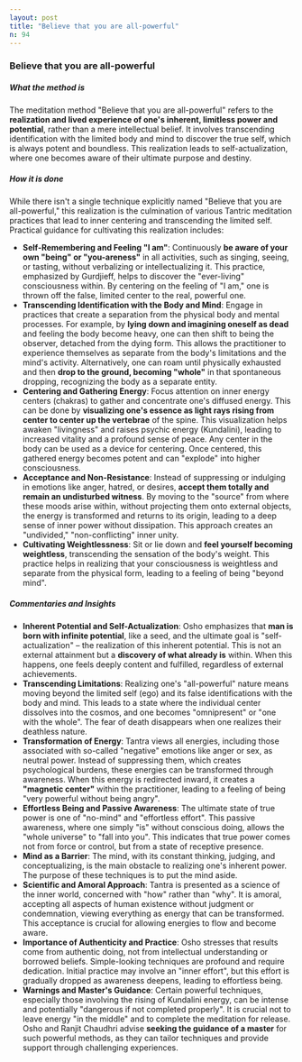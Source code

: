 ```yaml
---
layout: post
title: "Believe that you are all-powerful"
n: 94
---
```

### Believe that you are all-powerful

##### What the method is

The meditation method "Believe that you are all-powerful" refers to the **realization and lived experience of one's inherent, limitless power and potential**, rather than a mere intellectual belief. It involves transcending identification with the limited body and mind to discover the true self, which is always potent and boundless. This realization leads to self-actualization, where one becomes aware of their ultimate purpose and destiny.

##### How it is done

While there isn't a single technique explicitly named "Believe that you are all-powerful," this realization is the culmination of various Tantric meditation practices that lead to inner centering and transcending the limited self. Practical guidance for cultivating this realization includes:

- **Self-Remembering and Feeling "I am"**: Continuously **be aware of your own "being" or "you-areness"** in all activities, such as singing, seeing, or tasting, without verbalizing or intellectualizing it. This practice, emphasized by Gurdjieff, helps to discover the "ever-living" consciousness within. By centering on the feeling of "I am," one is thrown off the false, limited center to the real, powerful one.
- **Transcending Identification with the Body and Mind**: Engage in practices that create a separation from the physical body and mental processes. For example, by **lying down and imagining oneself as dead** and feeling the body become heavy, one can then shift to being the observer, detached from the dying form. This allows the practitioner to experience themselves as separate from the body's limitations and the mind's activity. Alternatively, one can roam until physically exhausted and then **drop to the ground, becoming "whole"** in that spontaneous dropping, recognizing the body as a separate entity.
- **Centering and Gathering Energy**: Focus attention on inner energy centers (chakras) to gather and concentrate one's diffused energy. This can be done by **visualizing one's essence as light rays rising from center to center up the vertebrae** of the spine. This visualization helps awaken "livingness" and raises psychic energy (Kundalini), leading to increased vitality and a profound sense of peace. Any center in the body can be used as a device for centering. Once centered, this gathered energy becomes potent and can "explode" into higher consciousness.
- **Acceptance and Non-Resistance**: Instead of suppressing or indulging in emotions like anger, hatred, or desires, **accept them totally and remain an undisturbed witness**. By moving to the "source" from where these moods arise within, without projecting them onto external objects, the energy is transformed and returns to its origin, leading to a deep sense of inner power without dissipation. This approach creates an "undivided," "non-conflicting" inner unity.
- **Cultivating Weightlessness**: Sit or lie down and **feel yourself becoming weightless**, transcending the sensation of the body's weight. This practice helps in realizing that your consciousness is weightless and separate from the physical form, leading to a feeling of being "beyond mind".

##### Commentaries and Insights

- **Inherent Potential and Self-Actualization**: Osho emphasizes that **man is born with infinite potential**, like a seed, and the ultimate goal is "self-actualization" – the realization of this inherent potential. This is not an external attainment but a **discovery of what already is** within. When this happens, one feels deeply content and fulfilled, regardless of external achievements.
- **Transcending Limitations**: Realizing one's "all-powerful" nature means moving beyond the limited self (ego) and its false identifications with the body and mind. This leads to a state where the individual center dissolves into the cosmos, and one becomes "omnipresent" or "one with the whole". The fear of death disappears when one realizes their deathless nature.
- **Transformation of Energy**: Tantra views all energies, including those associated with so-called "negative" emotions like anger or sex, as neutral power. Instead of suppressing them, which creates psychological burdens, these energies can be transformed through awareness. When this energy is redirected inward, it creates a **"magnetic center"** within the practitioner, leading to a feeling of being "very powerful without being angry".
- **Effortless Being and Passive Awareness**: The ultimate state of true power is one of "no-mind" and "effortless effort". This passive awareness, where one simply "is" without conscious doing, allows the "whole universe" to "fall into you". This indicates that true power comes not from force or control, but from a state of receptive presence.
- **Mind as a Barrier**: The mind, with its constant thinking, judging, and conceptualizing, is the main obstacle to realizing one's inherent power. The purpose of these techniques is to put the mind aside.
- **Scientific and Amoral Approach**: Tantra is presented as a science of the inner world, concerned with "how" rather than "why". It is amoral, accepting all aspects of human existence without judgment or condemnation, viewing everything as energy that can be transformed. This acceptance is crucial for allowing energies to flow and become aware.
- **Importance of Authenticity and Practice**: Osho stresses that results come from authentic doing, not from intellectual understanding or borrowed beliefs. Simple-looking techniques are profound and require dedication. Initial practice may involve an "inner effort", but this effort is gradually dropped as awareness deepens, leading to effortless being.
- **Warnings and Master's Guidance**: Certain powerful techniques, especially those involving the rising of Kundalini energy, can be intense and potentially "dangerous if not completed properly". It is crucial not to leave energy "in the middle" and to complete the meditation for release. Osho and Ranjit Chaudhri advise **seeking the guidance of a master** for such powerful methods, as they can tailor techniques and provide support through challenging experiences.